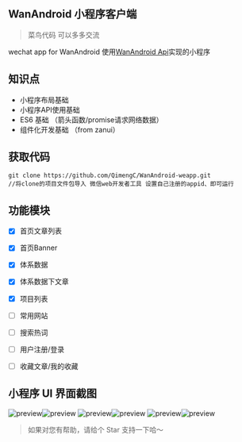## WanAndroid 小程序客户端

> 菜鸟代码 可以多多交流

wechat app for WanAndroid
使用[WanAndroid Api](http://www.wanandroid.com/blog/show/2)实现的小程序 

## 知识点
- 小程序布局基础 
- 小程序API使用基础
- ES6 基础 （箭头函数/promise请求网络数据）
- 组件化开发基础 （from zanui）

## 获取代码
```
git clone https://github.com/QimengC/WanAndroid-weapp.git
//将clone的项目文件包导入 微信web开发者工具 设置自己注册的appid、即可运行
```

## 功能模块

- [x] 首页文章列表
- [x] 首页Banner
- [x] 体系数据
- [x] 体系数据下文章
- [x] 项目列表
- [ ] 常用网站
- [ ] 搜索热词
- [ ] 用户注册/登录
- [ ] 收藏文章/我的收藏


## 小程序 UI 界面截图


![preview](http://note.youdao.com/yws/public/resource/2b009c38b04e0afd99b80acdb9404a08/xmlnote/153035980636457AAA87A864E0AFBAD9/11332)![preview](http://note.youdao.com/yws/public/resource/2b009c38b04e0afd99b80acdb9404a08/xmlnote/04DE2AC130D0459487CE22DEBD7E8E62/11335)
![preview](http://note.youdao.com/yws/public/resource/2b009c38b04e0afd99b80acdb9404a08/xmlnote/CE476C8C09EB44BCA6004108B78C30B2/11338)![preview](http://note.youdao.com/yws/public/resource/2b009c38b04e0afd99b80acdb9404a08/xmlnote/F59C3D0615F24438B3BF65D7D841ADF7/11341)
![preview](http://note.youdao.com/yws/public/resource/2b009c38b04e0afd99b80acdb9404a08/xmlnote/41AE9DC93DD14B439959EB0E171181C7/11344)![preview](http://note.youdao.com/yws/public/resource/2b009c38b04e0afd99b80acdb9404a08/xmlnote/BFAD776321714DFFA2C804645A5095B5/11347)


> 如果对您有帮助，请给个 Star 支持一下哈～
